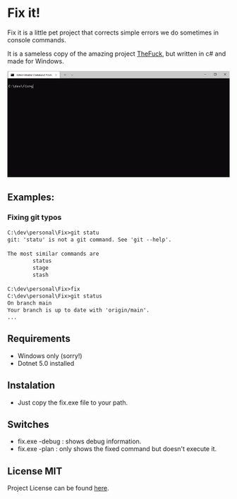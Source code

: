 # Fix it!

Fix it is a little pet project that corrects simple errors we do sometimes in console commands.

It is a sameless copy of the amazing project [TheFuck](https://github.com/nvbn/thefuck), but written in c# and made for Windows.

<img src="/Media/fixit.gif" alt="Fix in Action" width="800">


## Examples:

### Fixing git typos
```
C:\dev\personal\Fix>git statu
git: 'statu' is not a git command. See 'git --help'.

The most similar commands are
        status
        stage
        stash

C:\dev\personal\Fix>fix
C:\dev\personal\Fix>git status
On branch main
Your branch is up to date with 'origin/main'.
...
```

## Requirements
- Windows only (sorry!)
- Dotnet 5.0 installed

## Instalation
- Just copy the fix.exe file to your path.

## Switches
- fix.exe -debug : shows debug information.
- fix.exe -plan  : only shows the fixed command but doesn't execute it. 

## License MIT
Project License can be found [here](https://github.com/andrecarlucci/fix/blob/main/LICENSE).
